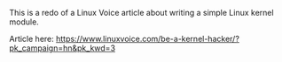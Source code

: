 This is a redo of a Linux Voice article about writing a simple Linux kernel module. 

Article here: https://www.linuxvoice.com/be-a-kernel-hacker/?pk_campaign=hn&pk_kwd=3
